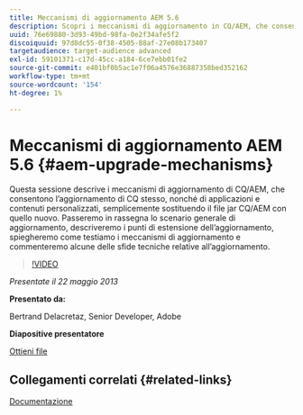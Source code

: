 ```yaml
---
title: Meccanismi di aggiornamento AEM 5.6
description: Scopri i meccanismi di aggiornamento in CQ/AEM, che consentono l’aggiornamento di CQ stesso, nonché di applicazioni e contenuti personalizzati, semplicemente sostituendo il file jar CQ/AEM con quello nuovo. Passeremo in rassegna lo scenario generale di aggiornamento, descriveremo i punti di estensione dell’aggiornamento, spiegheremo come testiamo i meccanismi di aggiornamento e commenteremo alcune delle sfide tecniche relative all’aggiornamento.
uuid: 76e69880-3d93-49bd-98fa-0e2f34afe5f2
discoiquuid: 97d8dc55-0f38-4505-88af-27e08b173407
targetaudience: target-audience advanced
exl-id: 59101371-c17d-45cc-a184-6ce7ebb01fe2
source-git-commit: e401bf0b5ac1e7f06a4576e36887358bed352162
workflow-type: tm+mt
source-wordcount: '154'
ht-degree: 1%

---
```


# Meccanismi di aggiornamento AEM 5.6 {#aem-upgrade-mechanisms}

Questa sessione descrive i meccanismi di aggiornamento di CQ/AEM, che consentono l’aggiornamento di CQ stesso, nonché di applicazioni e contenuti personalizzati, semplicemente sostituendo il file jar CQ/AEM con quello nuovo. Passeremo in rassegna lo scenario generale di aggiornamento, descriveremo i punti di estensione dell’aggiornamento, spiegheremo come testiamo i meccanismi di aggiornamento e commenteremo alcune delle sfide tecniche relative all’aggiornamento.

>[!VIDEO](https://video.tv.adobe.com/v/19576/?quality=9)

*Presentate il 22 maggio 2013*

**Presentato da:**

Bertrand Delacretaz, Senior Developer, Adobe

**Diapositive presentatore**

[Ottieni file](assets/cqgems-bdelacretaz-cq-upgrades-2013-05-22.pdf)

## Collegamenti correlati {#related-links}

[Documentazione](https://docs.adobe.com/docs/en/cq/current/deploying/upgrading.html)

<!--
[Get back to the Overview](https://helpx.adobe.com/experience-manager/kt/eseminars/gems/aem-index.html)
-->
